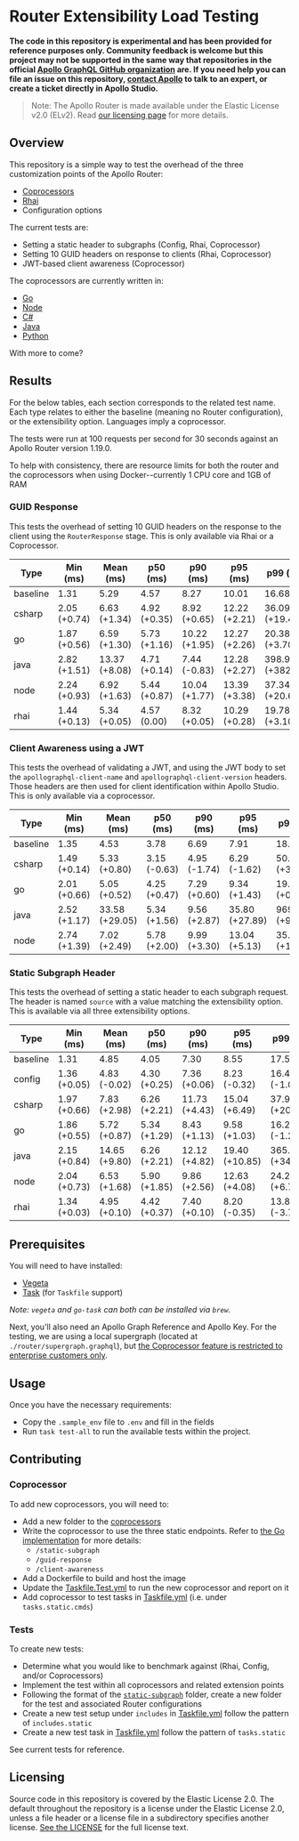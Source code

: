 # Router Extensibility Load Testing

**The code in this repository is experimental and has been provided for reference purposes only. Community feedback is welcome but this project may not be supported in the same way that repositories in the official [Apollo GraphQL GitHub organization](https://github.com/apollographql) are. If you need help you can file an issue on this repository, [contact Apollo](https://www.apollographql.com/contact-sales) to talk to an expert, or create a ticket directly in Apollo Studio.**

> Note: The Apollo Router is made available under the Elastic License v2.0 (ELv2).
> Read [our licensing page](https://www.apollographql.com/docs/resources/elastic-license-v2-faq/) for more details.

## Overview

This repository is a simple way to test the overhead of the three customization points of the Apollo Router:

- [Coprocessors](https://www.apollographql.com/docs/router/customizations/coprocessor)
- [Rhai](https://www.apollographql.com/docs/router/customizations/rhai)
- Configuration options

The current tests are:

- Setting a static header to subgraphs (Config, Rhai, Coprocessor)
- Setting 10 GUID headers on response to clients (Rhai, Coprocessor)
- JWT-based client awareness (Coprocessor)

The coprocessors are currently written in:

- [Go](./coprocessors/go/)
- [Node](./coprocessors/node)
- [C#](./coprocessors/csharp)
- [Java](./coprocessors/java)
- [Python](./coprocessors/python)

With more to come?

## Results

For the below tables, each section corresponds to the related test name. Each type relates to either the baseline (meaning no Router configuration), or the extensibility option. Languages imply a coprocessor.

The tests were run at 100 requests per second for 30 seconds against an Apollo Router version 1.19.0.

To help with consistency, there are resource limits for both the router and the coprocessors when using Docker--currently 1 CPU core and 1GB of RAM

### GUID Response

This tests the overhead of setting 10 GUID headers on the response to the client using the `RouterResponse` stage. This is only available via Rhai or a Coprocessor.

| Type     | Min (ms)        | Mean (ms)        | p50 (ms)        | p90 (ms)         | p95 (ms)         | p99 (ms)            | Max (ms)            |
| -------- | --------------- | ---------------- | --------------- | ---------------- | ---------------- | ------------------- | ------------------- |
| baseline | 1.31            | 5.29             | 4.57            | 8.27             | 10.01            | 16.68               | 91.33               |
| csharp   | 2.05<br>(+0.74) | 6.63<br>(+1.34)  | 4.92<br>(+0.35) | 8.92<br>(+0.65)  | 12.22<br>(+2.21) | 36.09<br>(+19.41)   | 212.01<br>(+120.68) |
| go       | 1.87<br>(+0.56) | 6.59<br>(+1.30)  | 5.73<br>(+1.16) | 10.22<br>(+1.95) | 12.27<br>(+2.26) | 20.38<br>(+3.70)    | 92.06<br>(+0.73)    |
| java     | 2.82<br>(+1.51) | 13.37<br>(+8.08) | 4.71<br>(+0.14) | 7.44<br>(-0.83)  | 12.28<br>(+2.27) | 398.98<br>(+382.30) | 692.91<br>(+601.58) |
| node     | 2.24<br>(+0.93) | 6.92<br>(+1.63)  | 5.44<br>(+0.87) | 10.04<br>(+1.77) | 13.39<br>(+3.38) | 37.34<br>(+20.66)   | 150.21<br>(+58.88)  |
| rhai     | 1.44<br>(+0.13) | 5.34<br>(+0.05)  | 4.57<br>(0.00)  | 8.32<br>(+0.05)  | 10.29<br>(+0.28) | 19.78<br>(+3.10)    | 89.14<br>(-2.19)    |

### Client Awareness using a JWT

This tests the overhead of validating a JWT, and using the JWT body to set the `apollographql-client-name` and `apollographql-client-version` headers. Those headers are then used for client identification within Apollo Studio.
This is only available via a coprocessor.

| Type     | Min (ms)        | Mean (ms)         | p50 (ms)        | p90 (ms)        | p95 (ms)          | p99 (ms)            | Max (ms)              |
| -------- | --------------- | ----------------- | --------------- | --------------- | ----------------- | ------------------- | --------------------- |
| baseline | 1.35            | 4.53              | 3.78            | 6.69            | 7.91              | 18.88               | 76.30                 |
| csharp   | 1.49<br>(+0.14) | 5.33<br>(+0.80)   | 3.15<br>(-0.63) | 4.95<br>(-1.74) | 6.29<br>(-1.62)   | 50.87<br>(+31.99)   | 332.08<br>(+255.78)   |
| go       | 2.01<br>(+0.66) | 5.05<br>(+0.52)   | 4.25<br>(+0.47) | 7.29<br>(+0.60) | 9.34<br>(+1.43)   | 19.33<br>(+0.45)    | 66.79<br>(-9.51)      |
| java     | 2.52<br>(+1.17) | 33.58<br>(+29.05) | 5.34<br>(+1.56) | 9.56<br>(+2.87) | 35.80<br>(+27.89) | 969.13<br>(+950.25) | 1365.42<br>(+1289.12) |
| node     | 2.74<br>(+1.39) | 7.02<br>(+2.49)   | 5.78<br>(+2.00) | 9.99<br>(+3.30) | 13.04<br>(+5.13)  | 35.70<br>(+16.82)   | 108.69<br>(+32.39)    |

### Static Subgraph Header

This tests the overhead of setting a static header to each subgraph request. The header is named `source` with a value matching the extensibility option. This is available via all three extensibility options.

| Type     | Min (ms)        | Mean (ms)        | p50 (ms)        | p90 (ms)         | p95 (ms)          | p99 (ms)            | Max (ms)            |
| -------- | --------------- | ---------------- | --------------- | ---------------- | ----------------- | ------------------- | ------------------- |
| baseline | 1.31            | 4.85             | 4.05            | 7.30             | 8.55              | 17.51               | 83.64               |
| config   | 1.36<br>(+0.05) | 4.83<br>(-0.02)  | 4.30<br>(+0.25) | 7.36<br>(+0.06)  | 8.23<br>(-0.32)   | 16.44<br>(-1.07)    | 65.63<br>(-18.01)   |
| csharp   | 1.97<br>(+0.66) | 7.83<br>(+2.98)  | 6.26<br>(+2.21) | 11.73<br>(+4.43) | 15.04<br>(+6.49)  | 37.98<br>(+20.47)   | 206.87<br>(+123.23) |
| go       | 1.86<br>(+0.55) | 5.72<br>(+0.87)  | 5.34<br>(+1.29) | 8.43<br>(+1.13)  | 9.58<br>(+1.03)   | 16.22<br>(-1.29)    | 80.92<br>(-2.72)    |
| java     | 2.15<br>(+0.84) | 14.65<br>(+9.80) | 6.26<br>(+2.21) | 12.12<br>(+4.82) | 19.40<br>(+10.85) | 365.91<br>(+348.40) | 652.42<br>(+568.78) |
| node     | 2.04<br>(+0.73) | 6.53<br>(+1.68)  | 5.90<br>(+1.85) | 9.86<br>(+2.56)  | 12.63<br>(+4.08)  | 24.27<br>(+6.76)    | 79.73<br>(-3.91)    |
| rhai     | 1.34<br>(+0.03) | 4.95<br>(+0.10)  | 4.42<br>(+0.37) | 7.40<br>(+0.10)  | 8.20<br>(-0.35)   | 13.81<br>(-3.70)    | 119.59<br>(+35.95)  |

## Prerequisites

You will need to have installed:

- [Vegeta](https://github.com/tsenart/vegeta)
- [Task](https://github.com/go-task/task) (for `Taskfile` support)

_Note: `vegeta` and `go-task` can both can be installed via `brew`._

Next, you'll also need an Apollo Graph Reference and Apollo Key. For the testing, we are using a local supergraph (located at `./router/supergraph.graphql`), but [the Coprocessor feature is restricted to enterprise customers only](https://www.apollographql.com/docs/router/customizations/coprocessor).

## Usage

Once you have the necessary requirements:

- Copy the `.sample_env` file to `.env` and fill in the fields
- Run `task test-all` to run the available tests within the project.

## Contributing

### Coprocessor

To add new coprocessors, you will need to:

- Add a new folder to the [coprocessors](./coprocessors/)
- Write the coprocessor to use the three static endpoints. Refer to [the Go implementation](./coprocessors/go/main.go) for more details:
  - `/static-subgraph`
  - `/guid-response`
  - `/client-awareness`
- Add a Dockerfile to build and host the image
- Update the [Taskfile.Test.yml](./Taskfile.Test.yml) to run the new coprocessor and report on it
- Add coprocessor to test tasks in [Taskfile.yml](./Taskfile.yml) (i.e. under `tasks.static.cmds`)

### Tests

To create new tests:

- Determine what you would like to benchmark against (Rhai, Config, and/or Coprocessors)
- Implement the test within all coprocessors and related extension points
- Following the format of the [`static-subgraph`](./tests/static-subgraph/) folder, create a new folder for the test and associated Router configurations
- Create a new test setup under `includes` in [Taskfile.yml](./Taskfile.yml) follow the pattern of `includes.static`
- Create a new test task in [Taskfile.yml](./Taskfile.yml) follow the pattern of `tasks.static`

See current tests for reference.

## Licensing

Source code in this repository is covered by the Elastic License 2.0. The
default throughout the repository is a license under the Elastic License 2.0,
unless a file header or a license file in a subdirectory specifies another
license. [See the LICENSE](./LICENSE) for the full license text.
